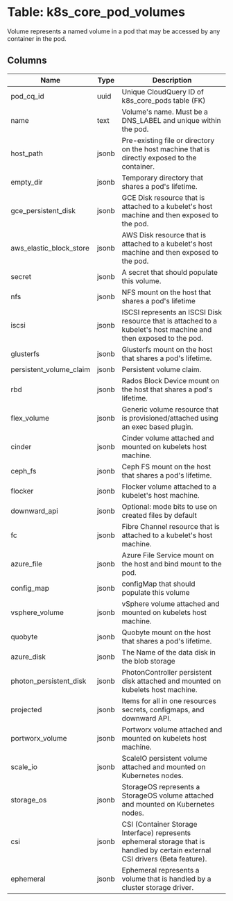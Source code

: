 
# Table: k8s_core_pod_volumes
Volume represents a named volume in a pod that may be accessed by any container in the pod.
## Columns
| Name        | Type           | Description  |
| ------------- | ------------- | -----  |
|pod_cq_id|uuid|Unique CloudQuery ID of k8s_core_pods table (FK)|
|name|text|Volume's name. Must be a DNS_LABEL and unique within the pod.|
|host_path|jsonb|Pre-existing file or directory on the host machine that is directly exposed to the container.|
|empty_dir|jsonb|Temporary directory that shares a pod's lifetime.|
|gce_persistent_disk|jsonb|GCE Disk resource that is attached to a kubelet's host machine and then exposed to the pod.|
|aws_elastic_block_store|jsonb|AWS Disk resource that is attached to a kubelet's host machine and then exposed to the pod.|
|secret|jsonb|A secret that should populate this volume.|
|nfs|jsonb|NFS mount on the host that shares a pod's lifetime|
|iscsi|jsonb|ISCSI represents an ISCSI Disk resource that is attached to a kubelet's host machine and then exposed to the pod.|
|glusterfs|jsonb|Glusterfs mount on the host that shares a pod's lifetime.|
|persistent_volume_claim|jsonb|Persistent volume claim.|
|rbd|jsonb|Rados Block Device mount on the host that shares a pod's lifetime.|
|flex_volume|jsonb|Generic volume resource that is provisioned/attached using an exec based plugin.|
|cinder|jsonb|Cinder volume attached and mounted on kubelets host machine.|
|ceph_fs|jsonb|Ceph FS mount on the host that shares a pod's lifetime.|
|flocker|jsonb|Flocker volume attached to a kubelet's host machine.|
|downward_api|jsonb|Optional: mode bits to use on created files by default|
|fc|jsonb|Fibre Channel resource that is attached to a kubelet's host machine.|
|azure_file|jsonb|Azure File Service mount on the host and bind mount to the pod.|
|config_map|jsonb|configMap that should populate this volume|
|vsphere_volume|jsonb|vSphere volume attached and mounted on kubelets host machine.|
|quobyte|jsonb|Quobyte mount on the host that shares a pod's lifetime.|
|azure_disk|jsonb|The Name of the data disk in the blob storage|
|photon_persistent_disk|jsonb|PhotonController persistent disk attached and mounted on kubelets host machine.|
|projected|jsonb|Items for all in one resources secrets, configmaps, and downward API.|
|portworx_volume|jsonb|Portworx volume attached and mounted on kubelets host machine.|
|scale_io|jsonb|ScaleIO persistent volume attached and mounted on Kubernetes nodes.|
|storage_os|jsonb|StorageOS represents a StorageOS volume attached and mounted on Kubernetes nodes.|
|csi|jsonb|CSI (Container Storage Interface) represents ephemeral storage that is handled by certain external CSI drivers (Beta feature).|
|ephemeral|jsonb|Ephemeral represents a volume that is handled by a cluster storage driver.|

